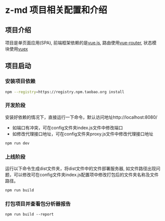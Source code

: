 # z-md 项目相关配置和介绍

## 项目介绍

项目是单页面应用(SPA), 前端框架依赖的是[vue.js](https://cn.vuejs.org/v2/guide/), 路由使用[vue-router](https://router.vuejs.org/zh-cn/), 状态模块使用[vuex](https://vuex.vuejs.org/zh-cn/)

## 项目启动

### 安装项目依赖
``` bash
npm --registry=https://registry.npm.taobao.org install

```
### 开发阶段
安装好依赖的情况下，直接运行一下命令，默认访问地址http://localhost:8080/
* 如端口有冲突，可在config文件夹index.js文件中修改端口
* 如修改代理接口地址，可在config文件夹proxy.js文件中修改代理接口地址

```bash
npm run dev
```

### 上线阶段
运行以下命令生成dist文件夹，将dist文件中的文件部署服务器, 如文件路径出现问题，可以修改可在config文件夹index.js配置项中修改打包后的文件夹名称及文件路径。

```bash
npm run build
```

### 打包项目并查看包分析器报告
```
npm run build --report

```
